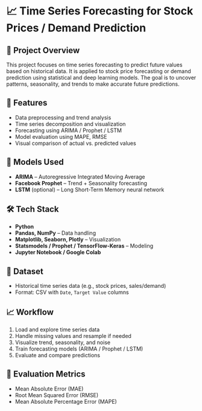 
# 📈 Time Series Forecasting for Stock Prices / Demand Prediction

## 📌 Project Overview
This project focuses on time series forecasting to predict future values based on historical data. It is applied to stock price forecasting or demand prediction using statistical and deep learning models. The goal is to uncover patterns, seasonality, and trends to make accurate future predictions.

## 🚀 Features
- Data preprocessing and trend analysis
- Time series decomposition and visualization
- Forecasting using ARIMA / Prophet / LSTM
- Model evaluation using MAPE, RMSE
- Visual comparison of actual vs. predicted values

## 🧠 Models Used
- **ARIMA** – Autoregressive Integrated Moving Average
- **Facebook Prophet** – Trend + Seasonality forecasting
- **LSTM** (optional) – Long Short-Term Memory neural network

## 🛠️ Tech Stack
- **Python**
- **Pandas, NumPy** – Data handling
- **Matplotlib, Seaborn, Plotly** – Visualization
- **Statsmodels / Prophet / TensorFlow-Keras** – Modeling
- **Jupyter Notebook / Google Colab**

## 📂 Dataset
- Historical time series data (e.g., stock prices, sales/demand)
- Format: CSV with `Date`, `Target Value` columns

## 📈 Workflow
1. Load and explore time series data
2. Handle missing values and resample if needed
3. Visualize trend, seasonality, and noise
4. Train forecasting models (ARIMA / Prophet / LSTM)
5. Evaluate and compare predictions

## 🧪 Evaluation Metrics
- Mean Absolute Error (MAE)
- Root Mean Squared Error (RMSE)
- Mean Absolute Percentage Error (MAPE)
